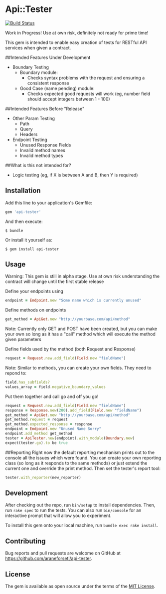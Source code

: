 # Api::Tester
[![Build Status](https://travis-ci.org/araneforseti/api-tester.svg?branch=master)](https://travis-ci.org/araneforseti/api-tester)

Work in Progress! Use at own risk, definitely not ready for prime time!

This gem is intended to enable easy creation of tests for RESTful API services when given a contract.

##Intended Features Under Development

- Boundary Testing 
    - Boundary module: 
        - Checks syntax problems with the request and ensuring a consistent response
    - Good Case (name pending) module: 
        - Checks expected good requests will work (eg, number field should accept integers between 1 - 100)
    
##Intended Features Before "Release"

- Other Param Testing
    - Path
    - Query
    - Headers
- Endpoint Testing
    - Unused Response Fields
    - Invalid method names
    - Invalid method types
    
##What is this not intended for?

- Logic testing (eg, if X is between A and B, then Y is required)

## Installation

Add this line to your application's Gemfile:

```ruby
gem 'api-tester'
```

And then execute:

    $ bundle

Or install it yourself as:

    $ gem install api-tester

## Usage

Warning: This gem is still in alpha stage. Use at own risk understanding the contract will change until the first stable release

Define your endpoints using
```ruby
endpoint = Endpoint.new "Some name which is currently unused"
```

Define methods on endpoints

```ruby
get_method = ApiGet.new "http://yourbase.com/api/method"
```
Note: Currently only GET and POST have been created, but you can make your own so long as it has a "call" method which will execute the method given parameters

Define fields used by the method (both Request and Response)
```ruby
request = Request.new.add_field(Field.new "fieldName")
```
Note: Similar to methods, you can create your own fields. They need to repond to:
```ruby
field.has_subfields?
values_array = field.negative_boundary_values
```

Put them together and call go and off you go!
```ruby
request = Request.new.add_field(Field.new "fieldName")
response = Response.new(200).add_field(Field.new "fieldName")
get_method = ApiGet.new "http://yourbase.com/api/method"
get_method.request = request
get_method.expected_response = response
endpoint = Endpoint.new "Unused Name Sorry"
endpoint.add_method get_method
tester = ApiTester.new(endpoint).with_module(Boundary.new)
expect(tester.go).to be true

```

##Reporting
Right now the default reporting mechanism prints out to the console all the issues which were found. You can create your own reporting class (so long as it responds to the same methods) or just extend the current one and override the print method. Then set the tester's report tool:
```ruby
tester.with_reporter(new_reporter)
```

## Development

After checking out the repo, run `bin/setup` to install dependencies. Then, run `rake spec` to run the tests. You can also run `bin/console` for an interactive prompt that will allow you to experiment.

To install this gem onto your local machine, run `bundle exec rake install`.

## Contributing

Bug reports and pull requests are welcome on GitHub at https://github.com/araneforseti/api-tester.


## License

The gem is available as open source under the terms of the [MIT License](http://opensource.org/licenses/MIT).

